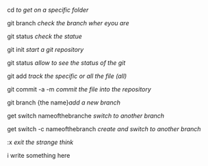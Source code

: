 cd *to get on a specific folder*

git branch *check the branch wher eyou are*

git status *check the statue*

git init *start a git repository*

git status *allow to see the status of the git*

git add *track the specific or all the file (all)*

git commit -a -m *commit the file into the repository*

git branch {the name}*add a new branch*

get switch nameofthebranche *switch to another branch*

get switch -c nameofthebranch *create and switch to another branch*

:x *exit the strange think*

i write something here